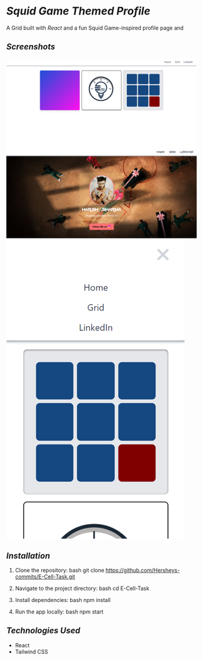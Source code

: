 # *Squid Game Themed Profile*

A Grid built with *React* and a fun Squid Game-inspired profile page and

## *Screenshots*

![Homepage Screenshot](public/homepage.png)
![Instagram Card](public/image.png)
![Mobile View](public/mobile.png)


## *Installation*

1. Clone the repository:
   bash
   git clone https://github.com/Hersheys-commits/E-Cell-Task.git

2. Navigate to the project directory:
   bash
   cd E-Cell-Task

3. Install dependencies:
   bash
   npm install

4. Run the app locally:
   bash
   npm start 

## *Technologies Used*

- React
- Tailwind CSS